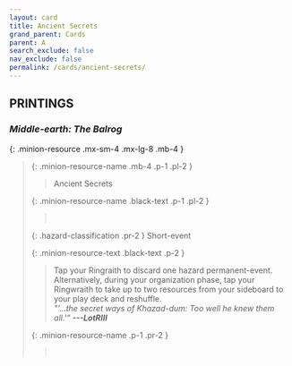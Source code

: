 ```yaml
---
layout: card
title: Ancient Secrets
grand_parent: Cards
parent: A
search_exclude: false
nav_exclude: false
permalink: /cards/ancient-secrets/
---
```


## PRINTINGS


### _Middle-earth: The Balrog_

{: .minion-resource .mx-sm-4 .mx-lg-8 .mb-4 }
> {: .minion-resource-name .mb-4 .p-1 .pl-2 }
> > <div class="hazard-mp"></div>
> > <div class="card-name">Ancient Secrets</div>
>
> {: .minion-resource-name .black-text .p-1 .pl-2 }
> > &nbsp;
>
> {: .hazard-classification .pr-2 }
> Short-event
>
> {: .minion-resource-text .black-text .p-2 }
> > Tap your Ringraith to discard one hazard permanent-event. Alternatively, during your organization phase, tap your Ringwraith to take up to two resources from your sideboard to your play deck and reshuffle. <br>_"'...the secret ways of Khazad-dum: Too well he knew them all.'"_ ***---LotRIII*** 
> 
> {: .minion-resource-name .p-1 .pr-2 }
> > <div class="card-shield"></div>
> > <div class="card-corruption-white">&nbsp;</div>
